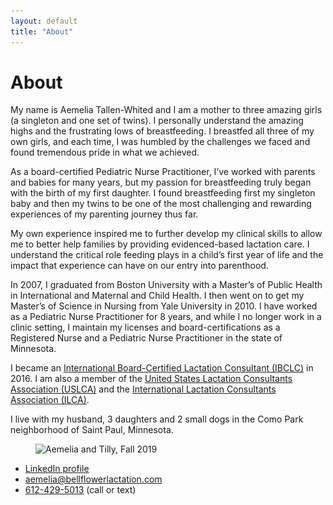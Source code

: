 ```yaml
---
layout: default
title: "About"
---
```


# About

My name is Aemelia Tallen-Whited and I am a mother to three amazing girls (a singleton and one set of twins). I personally understand the amazing highs and the frustrating lows of breastfeeding. I breastfed all three of my own girls, and each time, I was humbled by the challenges we faced and found tremendous pride in what we achieved.

As a board-certified Pediatric Nurse Practitioner, I’ve worked with parents and babies for many years, but my passion for breastfeeding truly began with the birth of my first daughter. I found breastfeeding first my singleton baby and then my twins to be one of the most challenging and rewarding experiences of my parenting journey thus far.

My own experience inspired me to further develop my clinical skills to allow me to better help families by providing evidenced-based lactation care. I understand the critical role feeding plays in a child’s first year of life and the impact that experience can have on our entry into parenthood. 
 
In 2007, I graduated from Boston University with a Master’s of Public Health in International and Maternal and Child Health. I then went on to get my Master’s of Science in Nursing from Yale University in 2010. I have worked as a Pediatric Nurse Practitioner for 8 years, and while I no longer work in a clinic setting, I maintain my licenses and board-certifications as a Registered Nurse and a Pediatric Nurse Practitioner in the state of Minnesota. 

I became an [International Board-Certified Lactation Consultant (IBCLC)](https://iblce.org/about-iblce/) in 2016. I am also a member of the [United States Lactation Consultants Association (USLCA)](https://uslca.org/inside-uslca/) and the [International Lactation Consultants Association (ILCA)](https://ilca.org/about/). 

I live with my husband, 3 daughters and 2 small dogs in the Como Park neighborhood of Saint Paul, Minnesota. 

<figure>
    <img srcset="/assets/images/aemelia_400w.jpg,
                 /assets/images/aemelia_600w.jpg 1.5x,
                 /assets/images/aemelia_800w.jpg 2x"
         src="/assets/images/aemelia_800w.jpg"
         alt="Aemelia and Tilly, Fall 2019">
</figure>

* [LinkedIn profile](https://www.linkedin.com/in/aemelia-tallen-whited-aa29b1b2)
* [aemelia@bellflowerlactation.com](mailto:aemelia@bellflowerlactation.com)
* [612-429-5013](tel:612-429-5013) (call or text)
